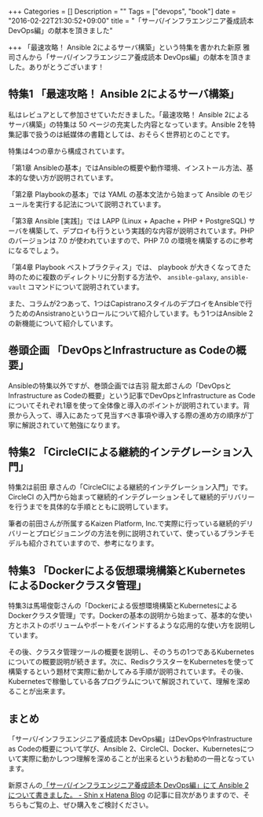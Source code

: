 +++
Categories = []
Description = ""
Tags = ["devops", "book"]
date = "2016-02-22T21:30:52+09:00"
title = "「サーバ/インフラエンジニア養成読本 DevOps編」の献本を頂きました"

+++
「最速攻略！ Ansible 2によるサーバ構築」という特集を書かれた新原 雅司さんから「サーバ/インフラエンジニア養成読本 DevOps編」の献本を頂きました。ありがとうございます！

## 特集1 「最速攻略！ Ansible 2によるサーバ構築」
私はレビュアとして参加させていただきました。「最速攻略！ Ansible 2によるサーバ構築」の特集は 50 ページの充実した内容となっています。Ansible 2を特集記事で扱うのは紙媒体の書籍としては、おそらく世界初とのことです。

特集は4つの章から構成されています。

「第1章 Ansibleの基本」ではAnsibleの概要や動作環境、インストール方法、基本的な使い方が説明されています。

「第2章 Playbookの基本」では YAML の基本文法から始まって Ansible のモジュールを実行する記法について説明されています。

「第3章 Ansible [実践]」では LAPP (Linux + Apache + PHP + PostgreSQL) サーバを構築して、デプロイも行うという実践的な内容が説明されています。PHPのバージョンは 7.0 が使われていますので、PHP 7.0 の環境を構築するのに参考になるでしょう。

「第4章 Playbook ベストプラクティス」では、 playbook が大きくなってきた時のために複数のディレクトリに分割する方法や、 `ansible-galaxy`, `ansible-vault` コマンドについて説明されています。

また、コラムが2つあって、1つはCapistranoスタイルのデプロイをAnsibleで行うためのAnsistranoというロールについて紹介しています。もう1つはAnsible 2の新機能について紹介しています。

## 巻頭企画 「DevOpsとInfrastructure as Codeの概要」
Ansibleの特集以外ですが、巻頭企画では吉羽 龍太郎さんの「DevOpsとInfrastructure as Codeの概要」という記事でDevOpsとInfrastructure as Codeについてそれぞれ1章を使って全体像と導入のポイントが説明されています。背景から入って、導入にあたって見当すべき事項や導入する際の進め方の順序が丁寧に解説されていて勉強になります。

## 特集2 「CircleCIによる継続的インテグレーション入門」
特集2は前田 章さんの「CircleCIによる継続的インテグレーション入門」です。 CircleCI の入門から始まって継続的インテグレーションそして継続的デリバリーを行うまでを具体的な手順とともに説明しています。

筆者の前田さんが所属するKaizen Platform, Inc.で実際に行っている継続的デリバリーとプロビジョニングの方法を例に説明されていて、使っているブランチモデルも紹介されていますので、参考になります。

## 特集3 「Dockerによる仮想環境構築とKubernetesによるDockerクラスタ管理」
特集3は馬場俊彰さんの「Dockerによる仮想環境構築とKubernetesによるDockerクラスタ管理」です。Dockerの基本の説明から始まって、基本的な使い方とホストのボリュームやポートをバインドするような応用的な使い方を説明しています。

その後、クラスタ管理ツールの概要を説明し、そのうちの1つであるKubernetesについての概要説明が続きます。次に、RedisクラスターをKubernetesを使って構築するという題材で実際に動かしてみる手順が説明されています。その後、Kubernetesで稼働している各プログラムについて解説されていて、理解を深めることが出来ます。

## まとめ
「サーバ/インフラエンジニア養成読本 DevOps編」はDevOpsやInfrastructure as Codeの概要について学び、Ansible 2、CircleCI、Docker、Kubernetesについて実際に動かしつつ理解を深めることが出来るというお勧めの一冊となっています。

新原さんの[「サーバ/インフラエンジニア養成読本 DevOps編」にて Ansible 2 について書きました。 - Shin x Hatena Blog](http://shin1x1.hatenablog.com/entry/gihyo-devops-ansible2) の記事に目次がありますので、そちらもご覧の上、ぜひ購入をご検討ください。
